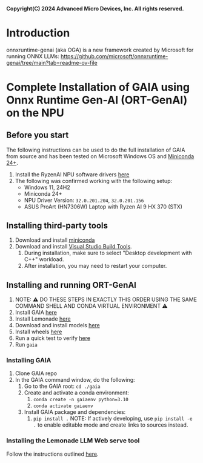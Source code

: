 #### Copyright(C) 2024 Advanced Micro Devices, Inc. All rights reserved.

# Introduction

onnxruntime-genai (aka OGA) is a new framework created by Microsoft for running ONNX LLMs: https://github.com/microsoft/onnxruntime-genai/tree/main?tab=readme-ov-file

# Complete Installation of GAIA using Onnx Runtime Gen-AI (ORT-GenAI) on the NPU

## Before you start
The following instructions can be used to do the full installation of GAIA from source and has been tested on Microsoft Windows OS and [Miniconda 24+](https://docs.anaconda.com/free/miniconda/).

1. Install the RyzenAI NPU software drivers [here](https://ryzenai.docs.amd.com/en/latest/inst.html)
1. The following was confirmed working with the following setup:
    * Windows 11, 24H2
    * Miniconda 24+
    * NPU Driver Version: `32.0.201.204`, `32.0.201.156`
    * ASUS ProArt (HN7306W) Laptop with Ryzen AI 9 HX 370 (STX)

## Installing third-party tools
1. Download and install [miniconda](https://docs.anaconda.com/miniconda/)
1. Download and install [Visual Studio Build Tools](https://aka.ms/vs/17/release/vs_BuildTools.exe).
    1. During installation, make sure to select "Desktop development with C++" workload.
    1. After installation, you may need to restart your computer.

## Installing and running ORT-GenAI
1. NOTE: ⚠️ DO THESE STEPS IN EXACTLY THIS ORDER USING THE SAME COMMAND SHELL AND CONDA VIRTUAL ENVIRONMENT ⚠️
1. Install GAIA [here](#installing-gaia)
1. Install Lemonade [here](#installing-lemonade)
1. Download and install models [here](#download-and-install-models)
1. Install wheels [here](#install-ort-genai-wheels)
1. Run a quick test to verify [here](#run-a-quick-lemonade-test)
1. Run `gaia`

### Installing GAIA
1. Clone GAIA repo
1. In the GAIA command window, do the following:
    1. Go to the GAIA root: `cd ./gaia`
    1. Create and activate a conda environment:
        1. `conda create -n gaiaenv python=3.10`
        1. `conda activate gaiaenv`
    1. Install GAIA package and dependencies:
        1. `pip install .`
        NOTE: If actively developing, use `pip install -e .` to enable editable mode and create links to sources instead.

### Installing the Lemonade LLM Web serve tool
Follow the instructions outlined [here](https://github.com/onnx/turnkeyml/blob/main/docs/ort_genai_npu.md).
